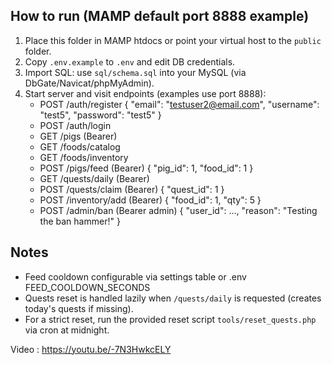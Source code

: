 How to run (MAMP default port 8888 example)
-------------------------------------------
1. Place this folder in MAMP htdocs or point your virtual host to the `public` folder.
2. Copy `.env.example` to `.env` and edit DB credentials.
3. Import SQL: use `sql/schema.sql` into your MySQL (via DbGate/Navicat/phpMyAdmin).
4. Start server and visit endpoints (examples use port 8888):
   - POST /auth/register
   {
    "email": "testuser2@email.com",
    "username": "test5",
    "password": "test5"
   }
   - POST /auth/login
   - GET /pigs (Bearer)
   - GET  /foods/catalog
   - GET /foods/inventory
   - POST /pigs/feed (Bearer)
   {
    "pig_id": 1,
    "food_id": 1
   }
   - GET /quests/daily (Bearer)
   - POST /quests/claim (Bearer)
   {
    "quest_id": 1
   }
   - POST /inventory/add (Bearer) 
   {
    "food_id": 1,
    "qty": 5
   }
   - POST /admin/ban (Bearer admin)
   {
    "user_id": ...,
    "reason": "Testing the ban hammer!"
   }

Notes
-----
- Feed cooldown configurable via settings table or .env FEED_COOLDOWN_SECONDS
- Quests reset is handled lazily when `/quests/daily` is requested (creates today's quests if missing).
- For a strict reset, run the provided reset script `tools/reset_quests.php` via cron at midnight.

Video : https://youtu.be/-7N3HwkcELY

